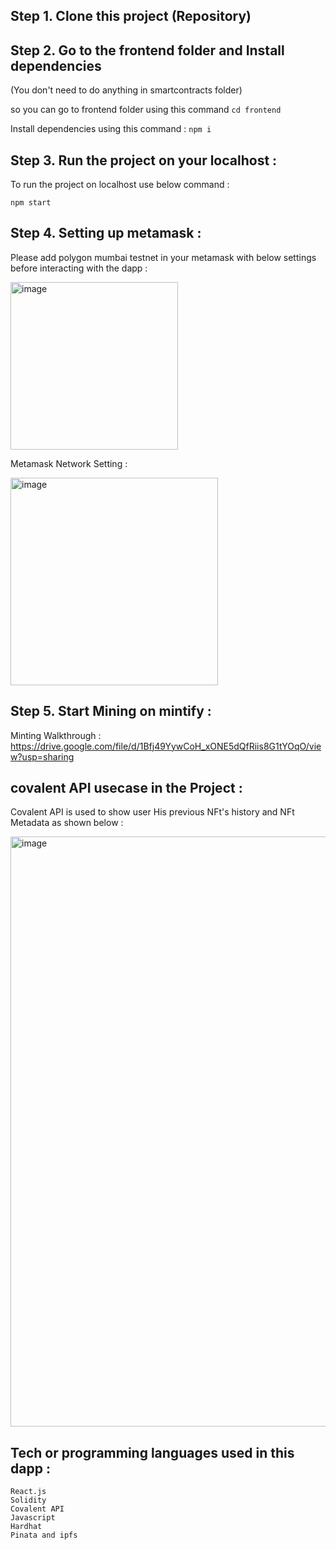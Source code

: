 ## Step 1. Clone this project (Repository)

## Step 2. Go to the frontend folder and Install dependencies
(You don't need to do anything in smartcontracts folder)

so you can go to frontend folder using this command ```cd frontend```

Install dependencies using this command : ```npm i```

## Step 3. Run the project on your localhost :
To run the project on localhost use below command :

```npm start```

## Step 4. Setting up metamask :
Please add polygon mumbai testnet in your metamask with below settings before interacting with the dapp :

<img width="268" alt="image" src="https://user-images.githubusercontent.com/92630647/174566041-c1ad0f38-20e3-4106-af37-053792d5cb37.png">

Metamask Network Setting : 

<img width="332" alt="image" src="https://user-images.githubusercontent.com/92630647/174566624-538579d5-a2cc-4b2d-b439-714948e3dfb3.png">

## Step 5. Start Mining on mintify :

Minting Walkthrough : 
https://drive.google.com/file/d/1Bfj49YywCoH_xONE5dQfRiis8G1tYOqO/view?usp=sharing

## covalent API usecase in the Project :
Covalent API is used to show user His previous NFt's history and NFt Metadata as shown below :

<img width="944" alt="image" src="https://user-images.githubusercontent.com/92630647/174572141-94eb2552-d62e-4c9b-b0e4-c8c931a77f79.png">

## Tech or programming languages used in this dapp :
```
React.js
Solidity
Covalent API
Javascript
Hardhat
Pinata and ipfs
```
